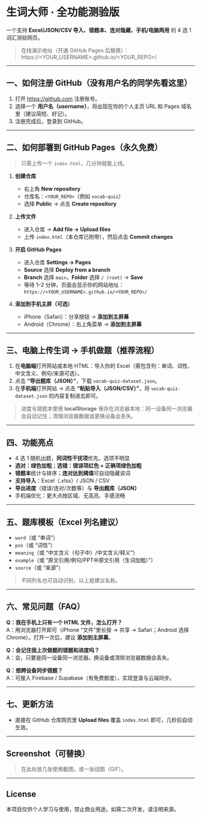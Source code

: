 # 生词大师 · 全功能测验版

一个支持 **Excel/JSON/CSV 导入、错题本、连对隐藏、手机/电脑两用** 的 4 选 1 词汇测验网页。  
> 在线演示地址（开通 GitHub Pages 后替换）：https://<YOUR_USERNAME>.github.io/<YOUR_REPO>/

---

## 一、如何注册 GitHub（没有用户名的同学先看这里）
1. 打开 https://github.com 注册账号。
2. 选择一个 **用户名（username）**，将出现在你的个人主页 URL 和 Pages 域名里（建议简短、好记）。
3. 注册完成后，登录到 GitHub。

---

## 二、如何部署到 GitHub Pages（永久免费）
> 只需上传一个 `index.html`，几分钟就能上线。

1. **创建仓库**
   - 右上角 **New repository**
   - 仓库名：`<YOUR_REPO>`（例如 `vocab-quiz`）
   - 选择 **Public** → 点击 **Create repository**

2. **上传文件**
   - 进入仓库 → **Add file → Upload files**
   - 上传 `index.html`（本仓库已附带），然后点击 **Commit changes**

3. **开启 GitHub Pages**
   - 进入仓库 **Settings → Pages**
   - **Source** 选择 **Deploy from a branch**
   - **Branch** 选择 `main`，**Folder** 选择 `/ (root)` → **Save**
   - 等待 1–2 分钟，页面会显示你的网站地址：  
     `https://<YOUR_USERNAME>.github.io/<YOUR_REPO>/`

4. **添加到手机主屏（可选）**
   - iPhone（Safari）：分享按钮 → **添加到主屏幕**
   - Android（Chrome）：右上角菜单 → **添加到主屏幕**

---

## 三、电脑上传生词 → 手机做题（推荐流程）
1. 在**电脑端**打开网站或本地 HTML：导入你的 Excel（需包含列：单词、词性、中文含义、例句/来源可选）。
2. 点击 **“导出题库（JSON）”**，下载 `vocab-quiz-dataset.json`。
3. 在**手机端**打开网站 → 点击 **“粘贴导入（JSON/CSV）”**，将 `vocab-quiz-dataset.json` 的内容复制进去即可。

> 进度与错题本使用 **localStorage** 保存在浏览器本地：同一设备同一浏览器会自动记住；清理浏览器数据或更换设备会丢失。

---

## 四、功能亮点
- 4 选 1 随机出题，**同词性干扰项**优先，选项不明显
- **选对：绿色加粗**；**选错：错误项红色 + 正确项绿色加粗**
- **错题本**统计与排序；**连对达到阈值**可自动隐藏该词
- **支持导入**：Excel（.xlsx）/ JSON / CSV
- **导出进度**（错误/连对/次数等）与 **导出题库（JSON）**
- 手机端优化：更大点按区域、无高亮、手感流畅

---

## 五、题库模板（Excel 列名建议）
- `word`（或 “单词”）
- `pos`（或 “词性”）
- `meaning`（或 “中文含义（句子中）/中文含义/释义”）
- `example`（或 “原文引用/例句/PPT中原文引用（生词加粗）”）
- `source`（或 “来源”）

> 不同列名也可自动识别，以上是建议名称。

---

## 六、常见问题（FAQ）
**Q：我在手机上只有一个 HTML 文件，怎么打开？**  
A：用浏览器打开即可（iPhone “文件”里长按 → 共享 → Safari；Android 选择 Chrome）。打开一次后，建议 **添加到主屏幕**。

**Q：会记住我上次做题的错题和进度吗？**  
A：会，只要是同一设备同一浏览器。换设备或清除浏览器数据会丢失。

**Q：想跨设备同步错题？**  
A：可接入 Firebase / Supabase（有免费额度），实现登录与云端同步。

---

## 七、更新方法
- 直接在 GitHub 仓库网页里 **Upload files** 覆盖 `index.html` 即可，几秒后自动生效。

---

## Screenshot（可替换）
> 在此处放几张使用截图，或一张动图（GIF）。

---

## License
本项目仅供个人学习与使用，禁止商业用途。如需二次开发，请注明来源。
